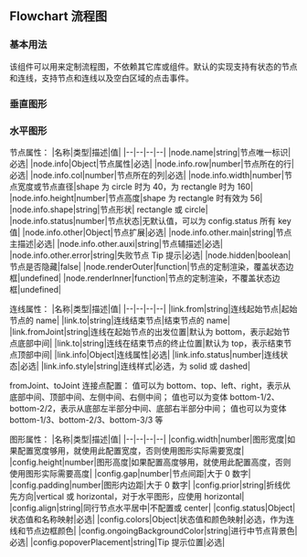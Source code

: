<div class="demo-header">
<p class="overviewicon">
  <span class="wapi-container-panel"/>
</p>
 
## Flowchart 流程图
 
<nova-uxlink widget-name="Panel"></nova-uxlink>
 
</div>
 
### 基本用法
 
该组件可以用来定制流程图，不依赖其它库或组件。默认的实现支持有状态的节点和连线，支持节点和连线以及空白区域的点击事件。
 
### 垂直图形
 
<nova-demo-view link="flowchart/basic-usage.vue"></nova-demo-view>
 
### 水平图形
 
<nova-demo-view link="flowchart/horizon.vue"></nova-demo-view>
 
节点属性：
|名称|类型|描述|值|
|--|--|--|--|
|node.name|string|节点唯一标识|必选|
|node.info|Object|节点属性|必选|
|node.info.row|number|节点所在的行|必选|
|node.info.col|number|节点所在的列|必选|
|node.info.width|number|节点宽度或节点直径|shape 为 circle 时为 40，为 rectangle 时为 160|
|node.info.height|number|节点高度|shape 为 rectangle 时有效为 56|
|node.info.shape|string|节点形状| rectangle 或 circle|
|node.info.status|number|节点状态|无默认值，可以为 config.status 所有 key 值|
|node.info.other|Object|节点扩展|必选|
|node.info.other.main|string|节点主描述|必选|
|node.info.other.auxi|string|节点辅描述|必选|
|node.info.other.error|string|失败节点 Tip 提示|必选|
|node.hidden|boolean|节点是否隐藏|false|
|node.renderOuter|function|节点的定制渲染，覆盖状态边框|undefined|
|node.renderInner|function|节点的定制渲染，不覆盖状态边框|undefined|
 
连线属性：
|名称|类型|描述|值|
|--|--|--|--|
|link.from|string|连线起始节点|起始节点的 name|
|link.to|string|连线结束节点|结束节点的 name|
|link.fromJoint|string|连线在起始节点的出发位置|默认为 bottom，表示起始节点底部中间|
|link.to|string|连线在结束节点的终止位置|默认为 top，表示结束节点顶部中间|
|link.info|Object|连线属性|必选|
|link.info.status|number|连线状态|必选|
|link.info.style|string|连线样式|必选，为 solid 或 dashed|
 
fromJoint、toJoint 连接点配置：
值可以为 bottom、top、left、right，表示从底部中间、顶部中间、左侧中间、右侧中间；
值也可以为变体 bottom-1/2、bottom-2/2，表示从底部左半部分中间、底部右半部分中间；
值也可以为变体 bottom-1/3、bottom-2/3、bottom-3/3 等
 
图形属性：
|名称|类型|描述|值|
|--|--|--|--|
|config.width|number|图形宽度|如果配置宽度够用，就使用此配置宽度，否则使用图形实际需要宽度|
|config.height|number|图形高度|如果配置高度够用，就使用此配置高度，否则使用图形实际需要高度|
|config.gap|number|节点间距|大于 0 数字|
|config.padding|number|图形内边距|大于 0 数字|
|config.prior|string|折线优先方向|vertical 或 horizontal，对于水平图形，应使用 horizontal|
|config.align|string|同行节点水平居中|不配置或 center|
|config.status|Object|状态值和名称映射|必选|
|config.colors|Object|状态值和颜色映射|必选，作为连线和节点边框颜色|
|config.ongoingBackgroundColor|string|进行中节点背景色|必选|
|config.popoverPlacement|string|Tip 提示位置|必选|
<br />